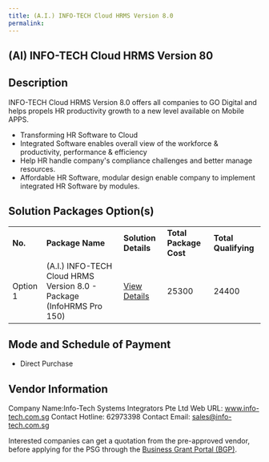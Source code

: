 ```yaml
---
title: (A.I.) INFO-TECH Cloud HRMS Version 8.0
permalink: 
---
```


## (AI) INFO-TECH Cloud HRMS Version 80

## Description

INFO-TECH Cloud HRMS Version 8.0 offers all companies to GO Digital and helps propels HR productivity growth to a new level available on Mobile APPS.
- Transforming HR Software to Cloud
- Integrated Software enables overall view of the workforce & productivity, performance & efficiency
- Help HR handle company's compliance challenges and better manage resources.
- Affordable HR Software, modular design enable company to implement integrated HR Software by modules.

## Solution Packages Option(s)

<table>
<tr>
<td><b>No.</b></td>
<td><b>Package Name</b></td>
<td><b>Solution Details</b></td>
<td><b>Total Package Cost</b></td>
<td><b>Total Qualifying</b></td>
</tr>
<tr>
<td>Option 1</td>
<td>(A.I.) INFO-TECH Cloud HRMS Version 8.0 - Package (InfoHRMS Pro 150)</td>
<td><a href='https://www.gobusiness.gov.sg/images/psg/Desensitised_Info-Tech_HRMS_20200222_Annex_3_20200826091546_Part_4.pdf'>View Details</a></td>
<td>25300</td>
<td>24400</td>
</tr>
</table>

## Mode and Schedule of Payment

 - Direct Purchase

## Vendor Information

 Company Name:Info-Tech Systems Integrators Pte Ltd 
Web URL: www.info-tech.com.sg 
Contact Hotline: 62973398 
Contact Email: sales@info-tech.com.sg 


Interested companies can get a quotation from the pre-approved vendor, before applying for the PSG through the <a href='https://www.businessgrants.gov.sg/'>Business Grant Portal (BGP)</a>.
